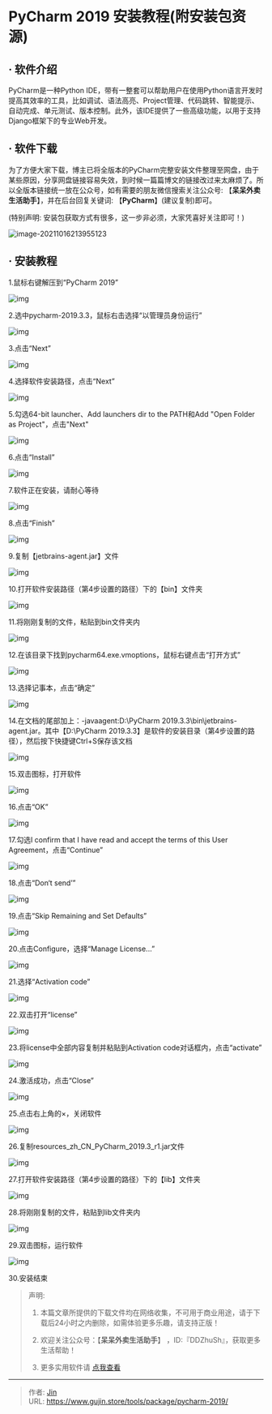 # PyCharm 2019 安装教程(附安装包资源)


## · 软件介绍
PyCharm是一种Python IDE，带有一整套可以帮助用户在使用Python语言开发时提高其效率的工具，比如调试、语法高亮、Project管理、代码跳转、智能提示、自动完成、单元测试、版本控制。此外，该IDE提供了一些高级功能，以用于支持Django框架下的专业Web开发。

## · 软件下载
为了方便大家下载，博主已将全版本的PyCharm完整安装文件整理至网盘，由于某些原因，分享网盘链接容易失效，到时候一篇篇博文的链接改过来太麻烦了。所以全版本链接统一放在公众号，如有需要的朋友微信搜索关注公众号: 【**呆呆外卖生活助手**】，并在后台回复关键词: 【**PyCharm**】(建议复制)即可。

(特别声明: 安装包获取方式有很多，这一步非必须，大家凭喜好关注即可！)

![image-20211016213955123](https://img.gujin.store/img/image-20211016213955123.png)

## · 安装教程

1.鼠标右键解压到“PyCharm 2019”

![img](https://img.gujin.store/img/v2-3b70cf28c76a26d3e39f8f03296222ec_720w.png)

2.选中pycharm-2019.3.3，鼠标右击选择“以管理员身份运行”

![img](https://img.gujin.store/img/v2-a7eb5b90912d79f6a29e117a9dc1c43b_720w.png)

3.点击“Next”

![img](https://img.gujin.store/img/v2-e450f829762f2ca980ed51c0373f2d27_720w.png)

4.选择软件安装路径，点击“Next”

![img](https://img.gujin.store/img/v2-c41eeb9d76ef1ec808dab23a6ac6d24e_720w.png)

5.勾选64-bit launcher、Add launchers dir to the PATH和Add "Open Folder as Project"，点击"Next"

![img](https://img.gujin.store/img/v2-f8cb872e787d11893974eb2dda30d8f3_720w.png)

6.点击“Install”

![img](https://img.gujin.store/img/v2-a64e0a7a9c0de3e3648de3bcc695155e_720w.png)



7.软件正在安装，请耐心等待

![img](https://img.gujin.store/img/v2-a32c11595724f6c21efaf40831ad816e_720w.png)

8.点击“Finish”

![img](https://img.gujin.store/img/v2-f9949e9165b4ad28cd29090152718606_720w.png)

9.复制【jetbrains-agent.jar】文件

![img](https://img.gujin.store/img/v2-14e8127dfa0d0e4996c678b3e91d0e8e_720w.png)

10.打开软件安装路径（第4步设置的路径）下的【bin】文件夹

![img](https://img.gujin.store/img/v2-21934387055f959f4b4a100e4bbd5ef0_720w.png)

11.将刚刚复制的文件，粘贴到bin文件夹内

![img](https://img.gujin.store/img/v2-4e04752d214529a931ad398af087d6a8_720w.png)

12.在该目录下找到pycharm64.exe.vmoptions，鼠标右键点击“打开方式”

![img](https://img.gujin.store/img/v2-320025e33227fafc87e2976d967ec16b_720w.png)



13.选择记事本，点击“确定”

![img](https://img.gujin.store/img/v2-aad6fdc491f8b931fe6677a4c422f25e_720w.png)



14.在文档的尾部加上：-javaagent:D:\PyCharm 2019.3.3\bin\jetbrains-agent.jar。其中【D:\PyCharm 2019.3.3】是软件的安装目录（第4步设置的路径），然后按下快捷键Ctrl+S保存该文档

![img](https://img.gujin.store/img/v2-0de3122bcd6b334520e614410d5f9a8f_720w.png)

15.双击图标，打开软件

![img](https://img.gujin.store/img/v2-ae95abcccba828eb3385b6fbb5df368d_720w.png)

16.点击“OK”

![img](https://img.gujin.store/img/v2-0e47e473f61668eed53e9dd1a3edb756_720w.png)



17.勾选I confirm that I have read and accept the terms of this User Agreement，点击“Continue”

![img](https://img.gujin.store/img/v2-758800aafef6389a3b30231a9e3d44cb_720w.png)



18.点击“Don‘t send’”

![img](https://img.gujin.store/img/v2-a9135102005fc29f9608f60023ef01eb_720w.png)

19.点击“Skip Remaining and Set Defaults”

![img](https://img.gujin.store/img/v2-22152490270f74572568558698b337ae_720w.png)

20.点击Configure，选择“Manage License...”

![img](https://img.gujin.store/img/v2-eb23d654aa5b5b4e2d3edf87b455f6cb_720w.png)

21.选择“Activation code”

![img](https://img.gujin.store/img/v2-1bd08b9d4d390ab03ad4635e4fbebc62_720w.png)

22.双击打开“license”

![img](https://img.gujin.store/img/v2-d6bbd26918ff748c90d0cbd617906aaf_720w.png)



23.将license中全部内容复制并粘贴到Activation code对话框内，点击“activate”

![img](https://img.gujin.store/img/v2-f4f5122a0a77cdd140bfbf6ffeac67b5_720w.png)



24.激活成功，点击“Close”

![img](https://img.gujin.store/img/v2-88e6648c999a7eef21f4a85750c5eb88_720w.png)

25.点击右上角的×，关闭软件

![img](https://img.gujin.store/img/v2-d57fc0687b950d05d8a911f2e2fe493a_720w.png)



26.复制resources_zh_CN_PyCharm_2019.3_r1.jar文件

![img](https://img.gujin.store/img/v2-c0d21ef3166805858bff80c28754e73c_720w.png)



27.打开软件安装路径（第4步设置的路径）下的【lib】文件夹

![img](https://img.gujin.store/img/v2-c4374fcae0aa7b606e6c4e60e14994e5_720w.png)

28.将刚刚复制的文件，粘贴到lib文件夹内

![img](https://img.gujin.store/img/v2-0fc27b85f92a96041606389191226815_720w.png)



29.双击图标，运行软件

![img](https://img.gujin.store/img/v2-0e59df7940628950009dde311e5606fe_720w.png)



30.安装结束




> 声明: 
>
> 1. 本篇文章所提供的下载文件均在网络收集，不可用于商业用途，请于下载后24小时之内删除，如需体验更多乐趣，请支持正版！
>
> 2. 欢迎关注公众号：【**呆呆外卖生活助手**】 ，ID:『DDZhuSh』，获取更多生活帮助！
>
> 3. 更多实用软件请  [点我查看](/tools)

---

> 作者: [Jin](https://img.gujin.store/img/favicon.ico)  
> URL: https://www.gujin.store/tools/package/pycharm-2019/  


